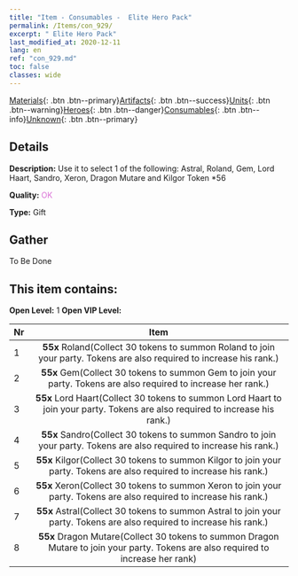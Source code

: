 ```yaml
---
title: "Item - Consumables -  Elite Hero Pack"
permalink: /Items/con_929/
excerpt: " Elite Hero Pack"
last_modified_at: 2020-12-11
lang: en
ref: "con_929.md"
toc: false
classes: wide
---
```

 [Materials](/Items/){: .btn .btn--primary}[Artifacts](/Items/Artifacts/){: .btn .btn--success}[Units](/Items/Units/){: .btn .btn--warning}[Heroes](/Items/Heroes/){: .btn .btn--danger}[Consumables](/Items/Consumables/){: .btn .btn--info}[Unknown](/Items/Unknown/){: .btn .btn--primary}

## Details
 **Description:** Use it to select 1 of the following: Astral, Roland, Gem, Lord Haart, Sandro, Xeron, Dragon Mutare and Kilgor Token *56

 **Quality:** <span style="color: #DA70D6">OK</span>

 **Type:** Gift

## Gather

  To Be Done

## This item contains:

 **Open Level:** 1
 **Open VIP Level:** 

  | Nr |      Item    |
  |:---|:------------:|
  | 1 |  **55x** Roland(Collect 30 tokens to summon Roland to join your party. Tokens are also required to increase his rank.) | 
  | 2 |  **55x** Gem(Collect 30 tokens to summon Gem to join your party. Tokens are also required to increase her rank.) | 
  | 3 |  **55x** Lord Haart(Collect 30 tokens to summon Lord Haart to join your party. Tokens are also required to increase his rank.) | 
  | 4 |  **55x** Sandro(Collect 30 tokens to summon Sandro to join your party. Tokens are also required to increase his rank.) | 
  | 5 |  **55x** Kilgor(Collect 30 tokens to summon Kilgor to join your party. Tokens are also required to increase his rank.) | 
  | 6 |  **55x** Xeron(Collect 30 tokens to summon Xeron to join your party. Tokens are also required to increase his rank.) | 
  | 7 |  **55x** Astral(Collect 30 tokens to summon Astral to join your party. Tokens are also required to increase his rank.) | 
  | 8 |  **55x** Dragon Mutare(Collect 30 tokens to summon Dragon Mutare to join your party. Tokens are also required to increase her rank) | 
